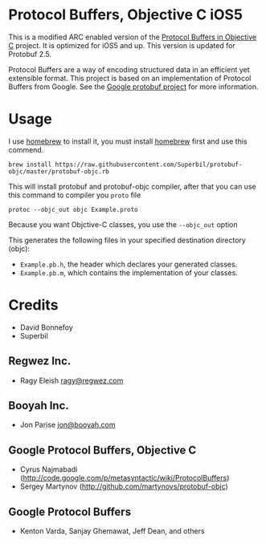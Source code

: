 # Protocol Buffers, Objective C iOS5

This is a modified ARC enabled version of the [Protocol Buffers in Objective C][protobuf-objc] project. It is optimized for iOS5 and up. This version is updated for Protobuf 2.5.

Protocol Buffers are a way of encoding structured data in an efficient yet extensible format.
This project is based on an implementation of Protocol Buffers from Google.  See the
[Google protobuf project][g-protobuf] for more information.

[g-protobuf]: http://code.google.com/p/protobuf/
[protobuf-objc]: https://github.com/booyah/protobuf-objc


# Usage

I use [homebrew](http://brew.sh/) to install it, you must install [homebrew](http://brew.sh/) first and use this commend.

````
brew install https://raw.githubusercontent.com/Superbil/protobuf-objc/master/protobuf-objc.rb
````

This will install protobuf and protobuf-objc compiler, after that you can use this command to compiler you `proto` file

````
protoc --objc_out objc Example.proto
````
  Because you want Objctive-C classes, you use the `--objc_out` option

This generates the following files in your specified destination directory (objc):

* `Example.pb.h`, the header which declares your generated classes.
* `Example.pb.m`, which contains the implementation of your classes.

# Credits

- David Bonnefoy
- Superbil

Regwez Inc.
-------------------------------------------------------------------------------
- Ragy Eleish <ragy@regwez.com>

Booyah Inc.
-------------------------------------------------------------------------------
- Jon Parise <jon@booyah.com>


Google Protocol Buffers, Objective C
-------------------------------------------------------------------------------
- Cyrus Najmabadi  (http://code.google.com/p/metasyntactic/wiki/ProtocolBuffers)
- Sergey Martynov  (http://github.com/martynovs/protobuf-objc)


Google Protocol Buffers
-------------------------------------------------------------------------------
- Kenton Varda, Sanjay Ghemawat, Jeff Dean, and others
